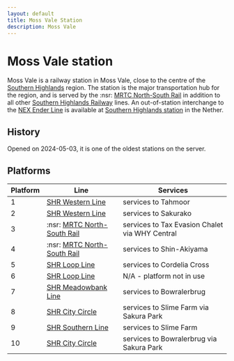 ```yaml
---
layout: default
title: Moss Vale Station
description: Moss Vale
---
```


# Moss Vale station

Moss Vale is a railway station in Moss Vale, close to the centre of the
[Southern Highlands](/areas/southern-highlands) region. The station is the major
transportation hub for the region, and is served by the :nsr:
[MRTC North-South Rail](/rail-lines/mrtc-north-south-rail-line) in addition to
all other [Southern Highlands Railway](/rail-networks/shr) lines. An
out-of-station interchange to the [NEX Ender Line](/rail-lines/nex-ender-line)
is available at [Southern Highlands station](/rail-stations/southern-highlands)
in the Nether.<br>

## History

Opened on 2024-05-03, it is one of the oldest stations on the server.

## Platforms

Platform | Line | Services
---|---|---
1 | [SHR Western Line](/rail-lines/shr-western-line) | services to Tahmoor
2 | [SHR Western Line](/rail-lines/shr-western-line) | services to Sakurako
3 | :nsr: [MRTC North-South Rail](/rail-lines/mrtc-north-south-rail-line) | services to Tax Evasion Chalet via WHY Central
4 | :nsr: [MRTC North-South Rail](/rail-lines/mrtc-north-south-rail-line) | services to Shin-Akiyama
5 | [SHR Loop Line](/rail-lines/shr-loop-line) | services to Cordelia Cross
6 | [SHR Loop Line](/rail-lines/shr-loop-line) | N/A - platform not in use
7 | [SHR Meadowbank Line](/rail-lines/shr-meadowbank-line) | services to Bowralerbrug
8 | [SHR City Circle](/rail-lines/shr-meadowbank-line) | services to Slime Farm via Sakura Park
9 | [SHR Southern Line](/rail-lines/shr-southern-line) | services to Slime Farm
10 | [SHR City Circle](/rail-lines/shr-southern-line) | services to Bowralerbrug via Sakura Park
